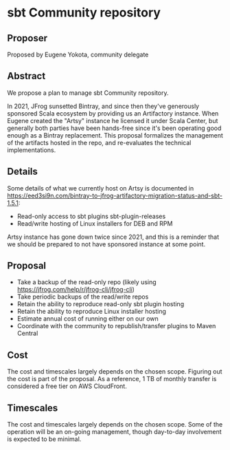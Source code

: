 # sbt Community repository

## Proposer

Proposed by Eugene Yokota, community delegate

## Abstract

We propose a plan to manage sbt Community repository.

In 2021, JFrog sunsetted Bintray, and since then they've generously sponsored Scala ecosystem by providing us an Artifactory instance. When Eugene created the "Artsy" instance he licensed it under Scala Center, but generally both parties have been hands-free since it's been operating good enough as a Bintray replacement. This proposal formalizes the management of the artifacts hosted in the repo, and re-evaluates the technical implementations.

## Details

Some details of what we currently host on Artsy is documented in <https://eed3si9n.com/bintray-to-jfrog-artifactory-migration-status-and-sbt-1.5.1>:

- Read-only access to sbt plugins sbt-plugin-releases
- Read/write hosting of Linux installers for DEB and RPM

Artsy instance has gone down twice since 2021, and this is a reminder that we should be prepared to not have sponsored instance at some point.

## Proposal

- Take a backup of the read-only repo (likely using https://jfrog.com/help/r/jfrog-cli/jfrog-cli)
- Take periodic backups of the read/write repos
- Retain the ability to reproduce read-only sbt plugin hosting
- Retain the ability to reproduce Linux installer hosting
- Estimate annual cost of running either on our own
- Coordinate with the community to republish/transfer plugins to Maven Central

## Cost

The cost and timescales largely depends on the chosen scope.
Figuring out the cost is part of the proposal. As a reference, 1 TB of monthly transfer is considered a free tier on AWS CloudFront.

## Timescales

The cost and timescales largely depends on the chosen scope.
Some of the operation will be an on-going management, though day-to-day involvement is expected to be minimal.
